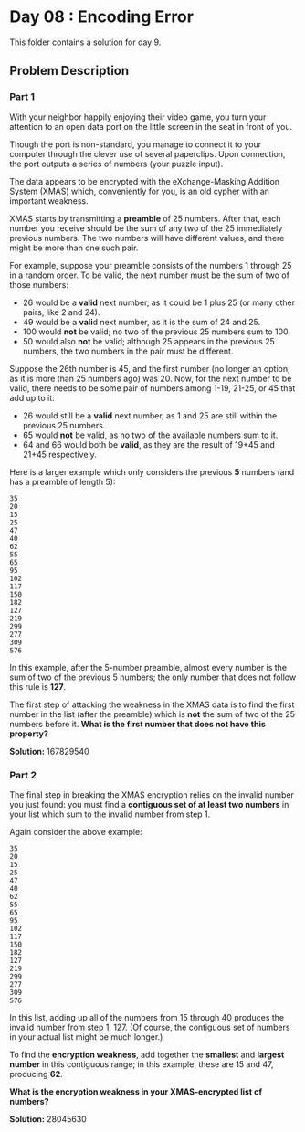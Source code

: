 # Day 08 : Encoding Error

This folder contains a solution for day 9.

## Problem Description

### Part 1

With your neighbor happily enjoying their video game, you turn your attention to an open data port on the little screen in the seat in front of you.

Though the port is non-standard, you manage to connect it to your computer through the clever use of several paperclips. Upon connection, the port outputs a series of numbers (your puzzle input).

The data appears to be encrypted with the eXchange-Masking Addition System (XMAS) which, conveniently for you, is an old cypher with an important weakness.

XMAS starts by transmitting a **preamble** of 25 numbers. After that, each number you receive should be the sum of any two of the 25 immediately previous numbers. The two numbers will have different values, and there might be more than one such pair.

For example, suppose your preamble consists of the numbers 1 through 25 in a random order. To be valid, the next number must be the sum of two of those numbers:

  - 26 would be a **valid** next number, as it could be 1 plus 25 (or many other pairs, like 2 and 24).
  - 49 would be a **vali**d next number, as it is the sum of 24 and 25.
  - 100 would **not** be valid; no two of the previous 25 numbers sum to 100.
  - 50 would also **not** be valid; although 25 appears in the previous 25 numbers, the two numbers in the pair must be different.

Suppose the 26th number is 45, and the first number (no longer an option, as it is more than 25 numbers ago) was 20. Now, for the next number to be valid, there needs to be some pair of numbers among 1-19, 21-25, or 45 that add up to it:

  - 26 would still be a **valid** next number, as 1 and 25 are still within the previous 25 numbers.
  - 65 would **not** be valid, as no two of the available numbers sum to it.
  - 64 and 66 would both be **valid**, as they are the result of 19+45 and 21+45 respectively.

Here is a larger example which only considers the previous **5** numbers (and has a preamble of length 5):

```
35
20
15
25
47
40
62
55
65
95
102
117
150
182
127
219
299
277
309
576
```

In this example, after the 5-number preamble, almost every number is the sum of two of the previous 5 numbers; the only number that does not follow this rule is **127**.

The first step of attacking the weakness in the XMAS data is to find the first number in the list (after the preamble) which is **not** the sum of two of the 25 numbers before it. **What is the first number that does not have this property?**

**Solution:** 167829540

### Part 2

The final step in breaking the XMAS encryption relies on the invalid number you just found: you must find a **contiguous set of at least two numbers** in your list which sum to the invalid number from step 1.

Again consider the above example:

```
35
20
15
25
47
40
62
55
65
95
102
117
150
182
127
219
299
277
309
576
```

In this list, adding up all of the numbers from 15 through 40 produces the invalid number from step 1, 127. (Of course, the contiguous set of numbers in your actual list might be much longer.)

To find the **encryption weakness**, add together the **smallest** and **largest number** in this contiguous range; in this example, these are 15 and 47, producing **62**.

**What is the encryption weakness in your XMAS-encrypted list of numbers?**

**Solution:** 28045630
